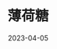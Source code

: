 ---
title: '薄荷糖'
date: '2023-04-05'
price: '20.0'
theaters: ['北京大学百周年纪念讲堂']
seat: ['7-8']
remark: ['原声影片・中文字幕']
---